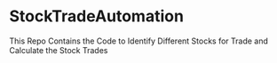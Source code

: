 # StockTradeAutomation
This Repo Contains the Code to Identify Different Stocks for Trade and Calculate the Stock Trades
